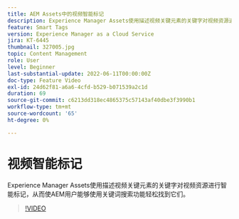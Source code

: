 ```yaml
---
title: AEM Assets中的视频智能标记
description: Experience Manager Assets使用描述视频关键元素的关键字对视频资源进行智能标记，从而使AEM用户能够使用关键词搜索功能轻松找到它们。
feature: Smart Tags
version: Experience Manager as a Cloud Service
jira: KT-6445
thumbnail: 327005.jpg
topic: Content Management
role: User
level: Beginner
last-substantial-update: 2022-06-11T00:00:00Z
doc-type: Feature Video
exl-id: 24d62f81-a6a6-4cfd-b529-b071539a2c1d
duration: 69
source-git-commit: c6213dd318ec4865375c57143af40dbe3f3990b1
workflow-type: tm+mt
source-wordcount: '65'
ht-degree: 0%

---
```


# 视频智能标记

Experience Manager Assets使用描述视频关键元素的关键字对视频资源进行智能标记，从而使AEM用户能够使用关键词搜索功能轻松找到它们。

>[!VIDEO](https://video.tv.adobe.com/v/327005?quality=12&learn=on)